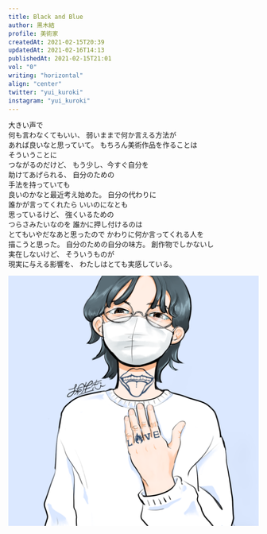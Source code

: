 ```yaml
---
title: Black and Blue
author: 黒木結
profile: 美術家
createdAt: 2021-02-15T20:39
updatedAt: 2021-02-16T14:13
publishedAt: 2021-02-15T21:01
vol: "0"
writing: "horizontal"
align: "center"
twitter: "yui_kuroki"
instagram: "yui_kuroki"
---
```


大きい声で<br class="sm:hidden"/>何も言わなくてもいい、
弱いままで何か言える方法が<br class="lg:hidden"/>あれば良いなと思っていて。
もちろん美術作品を作ることは<br class="lg:hidden"/>そういうことに<br class="sm:hidden"/>つながるのだけど、
もう少し、今すぐ自分を<br class="md:hidden"/>助けてあげられる、
自分のための<br class="sm:hidden"/>手法を持っていても<br class="lg:hidden"/>良いのかなと最近考え始めた。
自分の代わりに<br class="sm:hidden"/>誰かが言ってくれたら
いいのになとも<br class="sm:hidden"/>思っているけど、
強くいるための<br class="sm:hidden"/>つらさみたいなのを
誰かに押し付けるのは<br class="md:hidden"/>とてもいやだなあと思ったので
かわりに何か言ってくれる人を<br class="md:hidden"/>描こうと思った。
自分のための自分の味方。
創作物でしかないし<br class="sm:hidden"/>実在しないけど、
そういうものが<br class="sm:hidden"/>現実に与える影響を、
わたしはとても実感している。

![](黒木結.png)
